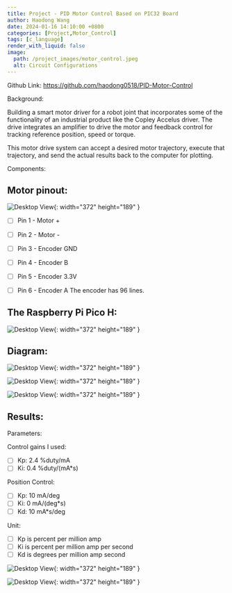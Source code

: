 ```yaml
---
title: Project - PID Motor Control Based on PIC32 Board
author: Haodong Wang
date: 2024-01-16 14:10:00 +0800
categories: [Project,Motor_Control]
tags: [c_language]
render_with_liquid: false
image:
  path: /project_images/motor_control.jpeg
  alt: Circuit Configurations
---
```


Github Link: https://github.com/haodong0518/PID-Motor-Control

Background:

Building a smart motor driver for a robot joint that incorporates some of the functionality of an industrial product like the Copley Accelus driver. The drive integrates an amplifier to drive the motor and feedback control for tracking reference position, speed or torque.

This motor drive system can accept a desired motor trajectory, execute that trajectory, and send the actual results back to the computer for plotting.

Components:

## Motor pinout:

![Desktop View](/project_images/Motor_control/Motor_pins.png){: width="372" height="189" }

- [ ] Pin 1 - Motor +
- [ ] Pin 2 - Motor -
- [ ] Pin 3 - Encoder GND
- [ ] Pin 4 - Encoder B
- [ ] Pin 5 - Encoder 3.3V
- [ ] Pin 6 - Encoder A
The encoder has 96 lines.


## The Raspberry Pi Pico H:

![Desktop View](/project_images/Motor_control/pico.png){: width="372" height="189" }

## Diagram:

![Desktop View](/project_images/Motor_control/pid_control.png){: width="372" height="189" }

![Desktop View](/project_images/Motor_control/components.png){: width="372" height="189" }

![Desktop View](/project_images/Motor_control/hand_draw.png){: width="372" height="189" }

## Results:

Parameters:

Control gains I used:
- [ ] Kp: 2.4 %duty/mA
- [ ] Ki: 0.4 %duty/(mA*s)

Position Control:
- [ ] Kp: 10 mA/deg
- [ ] Ki: 0 mA/(deg*s)
- [ ] Kd: 10 mA*s/deg

Unit:
- [ ] Kp is percent per million amp
- [ ] Ki is percent per million amp per second
- [ ] Kd is degrees per million amp second

![Desktop View](/project_images/Motor_control/Result1.jpg){: width="372" height="189" }

![Desktop View](/project_images/Motor_control/Result2.jpg){: width="372" height="189" }
